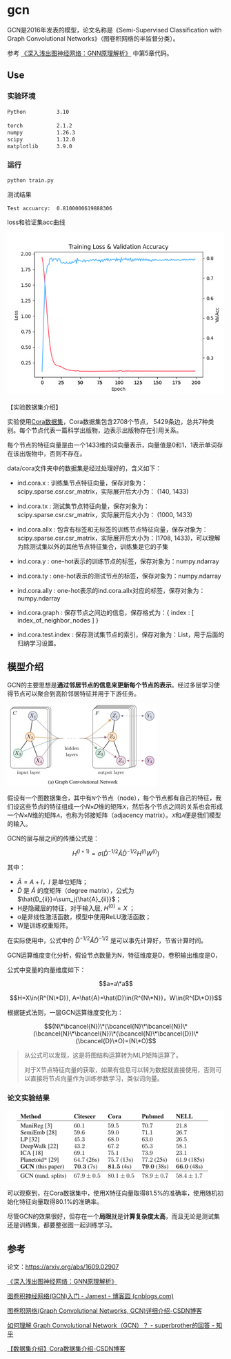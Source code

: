 # gcn

GCN是2016年发表的模型，论文名称是《Semi-Supervised Classification with Graph Convolutional Networks》（图卷积网络的半监督分类）。

参考 [《深入浅出图神经网络：GNN原理解析》](https://github.com/FighterLYL/GraphNeuralNetwork) 中第5章代码。

## Use

### 实验环境

```
Python			3.10

torch			2.1.2
numpy			1.26.3
scipy			1.12.0
matplotlib		3.9.0
```

### 运行

```cmd
python train.py
```

测试结果

```
Test accuarcy:  0.8100000619888306
```

loss和验证集acc曲线

![loss_acc](./README.assets/loss_acc.png)

【实验数据集介绍】

实验使用[Cora数据集](https://github.com/kimiyoung/planetoid)，Cora数据集包含2708个节点， 5429条边，总共7种类别。每个节点代表一篇科学出版物，边表示出版物存在引用关系。

每个节点的特征向量是由一个1433维的词向量表示，向量值是0和1，1表示单词存在该出版物中，否则不存在。

data/cora文件夹中的数据集是经过处理好的，含义如下：

- ind.cora.x : 训练集节点特征向量，保存对象为：scipy.sparse.csr.csr_matrix，实际展开后大小为： (140, 1433)

- ind.cora.tx : 测试集节点特征向量，保存对象为：scipy.sparse.csr.csr_matrix，实际展开后大小为： (1000, 1433)

- ind.cora.allx : 包含有标签和无标签的训练节点特征向量，保存对象为：scipy.sparse.csr.csr_matrix，实际展开后大小为：(1708, 1433)，可以理解为除测试集以外的其他节点特征集合，训练集是它的子集

- ind.cora.y : one-hot表示的训练节点的标签，保存对象为：numpy.ndarray

- ind.cora.ty : one-hot表示的测试节点的标签，保存对象为：numpy.ndarray

- ind.cora.ally : one-hot表示的ind.cora.allx对应的标签，保存对象为：numpy.ndarray

- ind.cora.graph : 保存节点之间边的信息，保存格式为：{ index : [ index_of_neighbor_nodes ] }

- ind.cora.test.index : 保存测试集节点的索引，保存对象为：List，用于后面的归纳学习设置。



## 模型介绍

GCN的主要思想是**通过邻居节点的信息来更新每个节点的表示**。经过多层学习使得节点可以聚合到高阶邻居特征并用于下游任务。

<img src="./README.assets/Untitled-1718240939319-3.png" alt="Untitled" style="zoom: 50%;" />

假设有一个图数据集合，其中有`𝑁`个节点（node），每个节点都有自己的特征，我们设这些节点的特征组成一个𝑁×𝐷维的矩阵`𝑋`，然后各个节点之间的关系也会形成一个𝑁×𝑁维的矩阵`𝐴`，也称为邻接矩阵（adjacency matrix）。`𝑋`和`𝐴`便是我们模型的输入。

GCN的层与层之间的传播公式是：

$$  H^{(l+1)} = \sigma(\hat{D}^{-1/2}\hat{A}\hat{D}^{-1/2}H^{(l)}W^{(l)})  $$ 

其中：

-  $\hat{A}=A+I，I$ 是单位矩阵；
- $\hat{D}$ 是 $\hat{A}$ 的度矩阵（degree matrix），公式为 $\hat{D_{ii}}=\sum_j{\hat{A}_{ii}}$；
- H是隐藏层的特征，对于输入层,  $H^{(0)}=X$ ；  
- σ是非线性激活函数，模型中使用ReLU激活函数；
- W是训练权重矩阵。

在实际使用中，公式中的 $\hat{D}^{-1/2}\hat{A}\hat{D}^{-1/2}$ 是可以事先计算好，节省计算时间。

GCN运算维度变化分析，假设节点数量为N，特征维度是D，卷积输出维度是O，

公式中变量的向量维度如下：

$$a=a\*a$$

$$H=X\in{R^{N\*D}}, A=\hat{A}=\hat{D}\in{R^{N\*N}}，W\in{R^{D\*O}}$$


根据链式法则，一层GCN运算维度变化为：

$$(N\*\bcancel{N})\*(\bcancel{N}\*\bcancel{N})\*(\bcancel{N}\*\bcancel{N})\*(\bcancel{N}\*\bcancel{D})\*(\bcancel{D}\*O)=(N\*O)$$


> 从公式可以发现，这是将图结构运算转为MLP矩阵运算了。 
>
> 对于X节点特征向量的获取，如果有信息可以转为数据就直接使用，否则可以直接将节点向量作为训练参数学习，类似词向量。

### 论文实验结果

<img src="./README.assets/image-20240613091439713.png" alt="image-20240613091439713" style="zoom:67%;" />

可以观察到，在Cora数据集中，使用X特征向量取得81.5%的准确率，使用随机初始化特征向量取得80.1%的准确率。

尽管GCN的效果很好，但存在一个**局限**就是**计算复杂度太高**，而且无论是测试集还是训练集，都要整张图一起训练学习。

## 参考

论文：https://arxiv.org/abs/1609.02907

[《深入浅出图神经网络：GNN原理解析》](https://github.com/FighterLYL/GraphNeuralNetwork)

[图卷积神经网络(GCN)入门 - Jamest - 博客园 (cnblogs.com)](https://www.cnblogs.com/hellojamest/p/11678324.html)

[图卷积网络(Graph Convolutional Networks, GCN)详细介绍-CSDN博客](https://blog.csdn.net/qq_43787862/article/details/113830925)

[如何理解 Graph Convolutional Network（GCN）？ - superbrother的回答 - 知乎 ](https://www.zhihu.com/question/54504471/answer/332657604)

[【数据集介绍】Cora数据集介绍-CSDN博客](https://blog.csdn.net/zfhsfdhdfajhsr/article/details/116137598)
